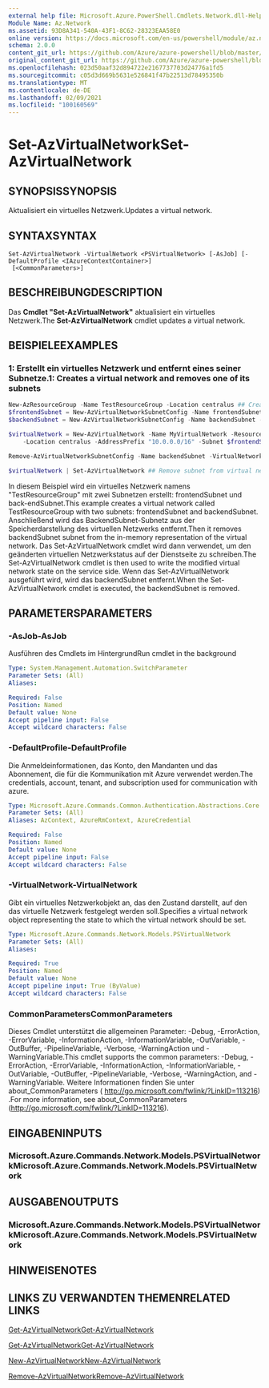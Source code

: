 ```yaml
---
external help file: Microsoft.Azure.PowerShell.Cmdlets.Network.dll-Help.xml
Module Name: Az.Network
ms.assetid: 93D8A341-540A-43F1-8C62-28323EAA58E0
online version: https://docs.microsoft.com/en-us/powershell/module/az.network/set-azvirtualnetwork
schema: 2.0.0
content_git_url: https://github.com/Azure/azure-powershell/blob/master/src/Network/Network/help/Set-AzVirtualNetwork.md
original_content_git_url: https://github.com/Azure/azure-powershell/blob/master/src/Network/Network/help/Set-AzVirtualNetwork.md
ms.openlocfilehash: 023d50aaf32d894722e2167737703d24776a1fd5
ms.sourcegitcommit: c05d3d669b5631e526841f47b22513d78495350b
ms.translationtype: MT
ms.contentlocale: de-DE
ms.lasthandoff: 02/09/2021
ms.locfileid: "100160569"
---
```

# <span data-ttu-id="fa817-101">Set-AzVirtualNetwork</span><span class="sxs-lookup"><span data-stu-id="fa817-101">Set-AzVirtualNetwork</span></span>

## <span data-ttu-id="fa817-102">SYNOPSIS</span><span class="sxs-lookup"><span data-stu-id="fa817-102">SYNOPSIS</span></span>
<span data-ttu-id="fa817-103">Aktualisiert ein virtuelles Netzwerk.</span><span class="sxs-lookup"><span data-stu-id="fa817-103">Updates a virtual network.</span></span>

## <span data-ttu-id="fa817-104">SYNTAX</span><span class="sxs-lookup"><span data-stu-id="fa817-104">SYNTAX</span></span>

```
Set-AzVirtualNetwork -VirtualNetwork <PSVirtualNetwork> [-AsJob] [-DefaultProfile <IAzureContextContainer>]
 [<CommonParameters>]
```

## <span data-ttu-id="fa817-105">BESCHREIBUNG</span><span class="sxs-lookup"><span data-stu-id="fa817-105">DESCRIPTION</span></span>
<span data-ttu-id="fa817-106">Das **Cmdlet "Set-AzVirtualNetwork"** aktualisiert ein virtuelles Netzwerk.</span><span class="sxs-lookup"><span data-stu-id="fa817-106">The **Set-AzVirtualNetwork** cmdlet updates a virtual network.</span></span>

## <span data-ttu-id="fa817-107">BEISPIELE</span><span class="sxs-lookup"><span data-stu-id="fa817-107">EXAMPLES</span></span>

### <span data-ttu-id="fa817-108">1: Erstellt ein virtuelles Netzwerk und entfernt eines seiner Subnetze.</span><span class="sxs-lookup"><span data-stu-id="fa817-108">1: Creates a virtual network and removes one of its subnets</span></span>
```powershell
New-AzResourceGroup -Name TestResourceGroup -Location centralus ## Create resource group 
$frontendSubnet = New-AzVirtualNetworkSubnetConfig -Name frontendSubnet -AddressPrefix "10.0.1.0/24" ## Create frontend subnet 
$backendSubnet = New-AzVirtualNetworkSubnetConfig -Name backendSubnet -AddressPrefix "10.0.2.0/24" ## Create backend subnet

$virtualNetwork = New-AzVirtualNetwork -Name MyVirtualNetwork -ResourceGroupName TestResourceGroup `
    -Location centralus -AddressPrefix "10.0.0.0/16" -Subnet $frontendSubnet,$backendSubnet ## Create virtual network

Remove-AzVirtualNetworkSubnetConfig -Name backendSubnet -VirtualNetwork $virtualNetwork ## Remove subnet from in memory representation of virtual network

$virtualNetwork | Set-AzVirtualNetwork ## Remove subnet from virtual network
```

<span data-ttu-id="fa817-109">In diesem Beispiel wird ein virtuelles Netzwerk namens "TestResourceGroup" mit zwei Subnetzen erstellt: frontendSubnet und back-endSubnet.</span><span class="sxs-lookup"><span data-stu-id="fa817-109">This example creates a virtual network called TestResourceGroup with two subnets: frontendSubnet and backendSubnet.</span></span> <span data-ttu-id="fa817-110">Anschließend wird das BackendSubnet-Subnetz aus der Speicherdarstellung des virtuellen Netzwerks entfernt.</span><span class="sxs-lookup"><span data-stu-id="fa817-110">Then it removes backendSubnet subnet from the in-memory representation of the virtual network.</span></span> <span data-ttu-id="fa817-111">Das Set-AzVirtualNetwork cmdlet wird dann verwendet, um den geänderten virtuellen Netzwerkstatus auf der Dienstseite zu schreiben.</span><span class="sxs-lookup"><span data-stu-id="fa817-111">The Set-AzVirtualNetwork cmdlet is then used to write the modified virtual network state on the service side.</span></span> <span data-ttu-id="fa817-112">Wenn das Set-AzVirtualNetwork ausgeführt wird, wird das backendSubnet entfernt.</span><span class="sxs-lookup"><span data-stu-id="fa817-112">When the Set-AzVirtualNetwork cmdlet is executed, the backendSubnet is removed.</span></span>

## <span data-ttu-id="fa817-113">PARAMETERS</span><span class="sxs-lookup"><span data-stu-id="fa817-113">PARAMETERS</span></span>

### <span data-ttu-id="fa817-114">-AsJob</span><span class="sxs-lookup"><span data-stu-id="fa817-114">-AsJob</span></span>
<span data-ttu-id="fa817-115">Ausführen des Cmdlets im Hintergrund</span><span class="sxs-lookup"><span data-stu-id="fa817-115">Run cmdlet in the background</span></span>

```yaml
Type: System.Management.Automation.SwitchParameter
Parameter Sets: (All)
Aliases:

Required: False
Position: Named
Default value: None
Accept pipeline input: False
Accept wildcard characters: False
```

### <span data-ttu-id="fa817-116">-DefaultProfile</span><span class="sxs-lookup"><span data-stu-id="fa817-116">-DefaultProfile</span></span>
<span data-ttu-id="fa817-117">Die Anmeldeinformationen, das Konto, den Mandanten und das Abonnement, die für die Kommunikation mit Azure verwendet werden.</span><span class="sxs-lookup"><span data-stu-id="fa817-117">The credentials, account, tenant, and subscription used for communication with azure.</span></span>

```yaml
Type: Microsoft.Azure.Commands.Common.Authentication.Abstractions.Core.IAzureContextContainer
Parameter Sets: (All)
Aliases: AzContext, AzureRmContext, AzureCredential

Required: False
Position: Named
Default value: None
Accept pipeline input: False
Accept wildcard characters: False
```

### <span data-ttu-id="fa817-118">-VirtualNetwork</span><span class="sxs-lookup"><span data-stu-id="fa817-118">-VirtualNetwork</span></span>
<span data-ttu-id="fa817-119">Gibt ein virtuelles Netzwerkobjekt an, das den Zustand darstellt, auf den das virtuelle Netzwerk festgelegt werden soll.</span><span class="sxs-lookup"><span data-stu-id="fa817-119">Specifies a virtual network object representing the state to which the virtual network should be set.</span></span>

```yaml
Type: Microsoft.Azure.Commands.Network.Models.PSVirtualNetwork
Parameter Sets: (All)
Aliases:

Required: True
Position: Named
Default value: None
Accept pipeline input: True (ByValue)
Accept wildcard characters: False
```

### <span data-ttu-id="fa817-120">CommonParameters</span><span class="sxs-lookup"><span data-stu-id="fa817-120">CommonParameters</span></span>
<span data-ttu-id="fa817-121">Dieses Cmdlet unterstützt die allgemeinen Parameter: -Debug, -ErrorAction, -ErrorVariable, -InformationAction, -InformationVariable, -OutVariable, -OutBuffer, -PipelineVariable, -Verbose, -WarningAction und -WarningVariable.</span><span class="sxs-lookup"><span data-stu-id="fa817-121">This cmdlet supports the common parameters: -Debug, -ErrorAction, -ErrorVariable, -InformationAction, -InformationVariable, -OutVariable, -OutBuffer, -PipelineVariable, -Verbose, -WarningAction, and -WarningVariable.</span></span> <span data-ttu-id="fa817-122">Weitere Informationen finden Sie unter about_CommonParameters ( http://go.microsoft.com/fwlink/?LinkID=113216) .</span><span class="sxs-lookup"><span data-stu-id="fa817-122">For more information, see about_CommonParameters (http://go.microsoft.com/fwlink/?LinkID=113216).</span></span>

## <span data-ttu-id="fa817-123">EINGABEN</span><span class="sxs-lookup"><span data-stu-id="fa817-123">INPUTS</span></span>

### <span data-ttu-id="fa817-124">Microsoft.Azure.Commands.Network.Models.PSVirtualNetwork</span><span class="sxs-lookup"><span data-stu-id="fa817-124">Microsoft.Azure.Commands.Network.Models.PSVirtualNetwork</span></span>

## <span data-ttu-id="fa817-125">AUSGABEN</span><span class="sxs-lookup"><span data-stu-id="fa817-125">OUTPUTS</span></span>

### <span data-ttu-id="fa817-126">Microsoft.Azure.Commands.Network.Models.PSVirtualNetwork</span><span class="sxs-lookup"><span data-stu-id="fa817-126">Microsoft.Azure.Commands.Network.Models.PSVirtualNetwork</span></span>

## <span data-ttu-id="fa817-127">HINWEISE</span><span class="sxs-lookup"><span data-stu-id="fa817-127">NOTES</span></span>

## <span data-ttu-id="fa817-128">LINKS ZU VERWANDTEN THEMEN</span><span class="sxs-lookup"><span data-stu-id="fa817-128">RELATED LINKS</span></span>

[<span data-ttu-id="fa817-129">Get-AzVirtualNetwork</span><span class="sxs-lookup"><span data-stu-id="fa817-129">Get-AzVirtualNetwork</span></span>](./Get-AzVirtualNetwork.md)

[<span data-ttu-id="fa817-130">Get-AzVirtualNetwork</span><span class="sxs-lookup"><span data-stu-id="fa817-130">Get-AzVirtualNetwork</span></span>](./Get-AzVirtualNetwork.md)

[<span data-ttu-id="fa817-131">New-AzVirtualNetwork</span><span class="sxs-lookup"><span data-stu-id="fa817-131">New-AzVirtualNetwork</span></span>](./New-AzVirtualNetwork.md)

[<span data-ttu-id="fa817-132">Remove-AzVirtualNetwork</span><span class="sxs-lookup"><span data-stu-id="fa817-132">Remove-AzVirtualNetwork</span></span>](./Remove-AzVirtualNetwork.md)


